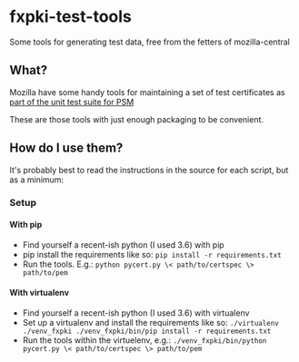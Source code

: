 # fxpki-test-tools
Some tools for generating test data, free from the fetters of mozilla-central

## What?
Mozilla have some handy tools for maintaining a set of test certificates as [part of the unit test suite for PSM](https://searchfox.org/mozilla-central/source/security/manager/ssl/tests/unit/pycert.py)

These are those tools with just enough packaging to be convenient.

## How do I use them?
It's probably best to read the instructions in the source for each script, but as a minimum:

### Setup
#### With pip
 - Find yourself a recent-ish python (I used 3.6) with pip
 - pip install the requirements like so:
 `
 pip install -r requirements.txt
 `
 - Run the tools. E.g.:
`
python pycert.py \< path/to/certspec \> path/to/pem
`

#### With virtualenv
 - Find yourself a recent-ish python (I used 3.6) with virtualenv
 - Set up a virtualenv and install the requirements like so:
 `
 ./virtualenv ./venv_fxpki
 ./venv_fxpki/bin/pip install -r requirements.txt
 `
- Run the tools within the virtuelenv, e.g.:
`
./venv_fxpki/bin/python pycert.py \< path/to/certspec \> path/to/pem
`